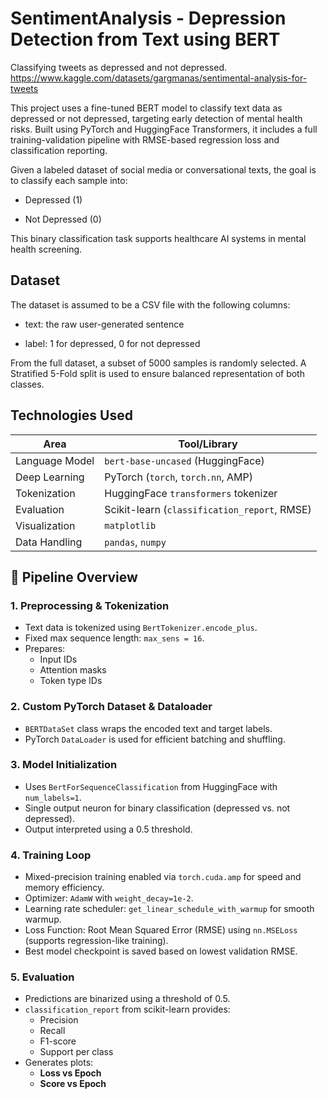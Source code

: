 # SentimentAnalysis - Depression Detection from Text using BERT

Classifying tweets as depressed and not depressed.
https://www.kaggle.com/datasets/gargmanas/sentimental-analysis-for-tweets

This project uses a fine-tuned BERT model to classify text data as depressed or not depressed, targeting early detection of mental health risks. Built using PyTorch and HuggingFace Transformers, it includes a full training-validation pipeline with RMSE-based regression loss and classification reporting.

Given a labeled dataset of social media or conversational texts, the goal is to classify each sample into:

- Depressed (1)

- Not Depressed (0)

This binary classification task supports healthcare AI systems in mental health screening.



## Dataset
The dataset is assumed to be a CSV file with the following columns:

- text: the raw user-generated sentence

- label: 1 for depressed, 0 for not depressed

From the full dataset, a subset of 5000 samples is randomly selected. A Stratified 5-Fold split is used to ensure balanced representation of both classes.

## Technologies Used

| Area           | Tool/Library                                 |
| -------------- | -------------------------------------------- |
| Language Model | `bert-base-uncased` (HuggingFace)            |
| Deep Learning  | PyTorch (`torch`, `torch.nn`, AMP)           |
| Tokenization   | HuggingFace `transformers` tokenizer         |
| Evaluation     | Scikit-learn (`classification_report`, RMSE) |
| Visualization  | `matplotlib`                                 |
| Data Handling  | `pandas`, `numpy`                            |


## 🚀 Pipeline Overview

### 1. Preprocessing & Tokenization
- Text data is tokenized using `BertTokenizer.encode_plus`.
- Fixed max sequence length: `max_sens = 16`.
- Prepares:
  - Input IDs
  - Attention masks
  - Token type IDs

### 2. Custom PyTorch Dataset & Dataloader
- `BERTDataSet` class wraps the encoded text and target labels.
- PyTorch `DataLoader` is used for efficient batching and shuffling.

### 3. Model Initialization
- Uses `BertForSequenceClassification` from HuggingFace with `num_labels=1`.
- Single output neuron for binary classification (depressed vs. not depressed).
- Output interpreted using a 0.5 threshold.

### 4. Training Loop
- Mixed-precision training enabled via `torch.cuda.amp` for speed and memory efficiency.
- Optimizer: `AdamW` with `weight_decay=1e-2`.
- Learning rate scheduler: `get_linear_schedule_with_warmup` for smooth warmup.
- Loss Function: Root Mean Squared Error (RMSE) using `nn.MSELoss` (supports regression-like training).
- Best model checkpoint is saved based on lowest validation RMSE.

### 5. Evaluation
- Predictions are binarized using a threshold of 0.5.
- `classification_report` from scikit-learn provides:
  - Precision
  - Recall
  - F1-score
  - Support per class
- Generates plots:
  - **Loss vs Epoch**
  - **Score vs Epoch**


